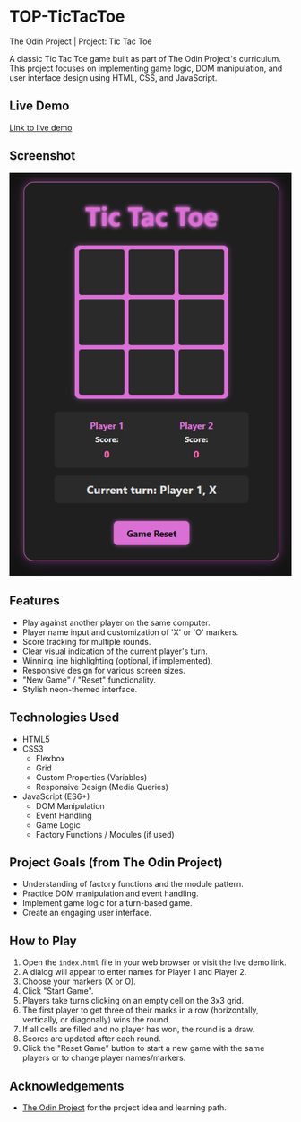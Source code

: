 # TOP-TicTacToe
The Odin Project | Project: Tic Tac Toe

A classic Tic Tac Toe game built as part of The Odin Project's curriculum. This project focuses on implementing game logic, DOM manipulation, and user interface design using HTML, CSS, and JavaScript.

## Live Demo

[Link to live demo](https://reskyuu.github.io/TOP-TicTacToe/)

## Screenshot

![Screenshot of the Tic Tac Toe game](./preview/qZ4WXm3.png) 

## Features

*   Play against another player on the same computer.
*   Player name input and customization of 'X' or 'O' markers.
*   Score tracking for multiple rounds.
*   Clear visual indication of the current player's turn.
*   Winning line highlighting (optional, if implemented).
*   Responsive design for various screen sizes.
*   "New Game" / "Reset" functionality.
*   Stylish neon-themed interface.

## Technologies Used

*   HTML5
*   CSS3
    *   Flexbox
    *   Grid
    *   Custom Properties (Variables)
    *   Responsive Design (Media Queries)
*   JavaScript (ES6+)
    *   DOM Manipulation
    *   Event Handling
    *   Game Logic
    *   Factory Functions / Modules (if used)

## Project Goals (from The Odin Project)

*   Understanding of factory functions and the module pattern.
*   Practice DOM manipulation and event handling.
*   Implement game logic for a turn-based game.
*   Create an engaging user interface.

## How to Play

1.  Open the `index.html` file in your web browser or visit the live demo link.
2.  A dialog will appear to enter names for Player 1 and Player 2.
3.  Choose your markers (X or O).
4.  Click "Start Game".
5.  Players take turns clicking on an empty cell on the 3x3 grid.
6.  The first player to get three of their marks in a row (horizontally, vertically, or diagonally) wins the round.
7.  If all cells are filled and no player has won, the round is a draw.
8.  Scores are updated after each round.
9.  Click the "Reset Game" button to start a new game with the same players or to change player names/markers.

## Acknowledgements

*   [The Odin Project](https://www.theodinproject.com/) for the project idea and learning path.